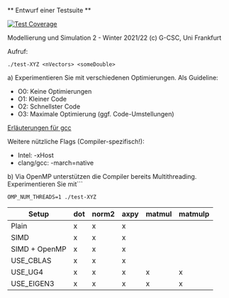 ** Entwurf einer Testsuite **


[![Test Coverage](https://api.codeclimate.com/v1/badges/4574f8cee11c1e3a82aa/test_coverage)](https://codeclimate.com/github/anaegel/benchmark-matvec/test_coverage)

Modellierung und Simulation 2 - Winter 2021/22
(c) G-CSC, Uni Frankfurt

Aufruf:

```
./test-XYZ <nVectors> <someDouble>
```

 
a) Experimentieren Sie mit verschiedenen Optimierungen. Als Guideline:
- O0: Keine Optimierungen
- O1: Kleiner Code
- O2: Schnellster Code
- O3: Maximale Optimierung (ggf. Code-Umstellungen)

[Erläuterungen für gcc](https://gcc.gnu.org/onlinedocs/gcc/Optimize-Options.html) 

Weitere nützliche Flags (Compiler-spezifisch!): 
- Intel: -xHost
- clang/gcc: -march=native


b) Via OpenMP unterstützen die Compiler bereits Multithreading. Experimentieren Sie mit```

```
OMP_NUM_THREADS=1 ./test-XYZ
```
| Setup         | dot | norm2 | axpy | matmul | matmulp |
|---------------|-----|-------|------|--------|---------|
| Plain         | x   | x     | x    |        |         |
| SIMD          | x   | x     | x    |        |         |
| SIMD + OpenMP | x   | x     | x    |        |         |
| USE_CBLAS     | x   | x     | x    |        |         |
| USE_UG4       | x   | x     | x    | x      | x       |
| USE_EIGEN3    | x   | x     | x    | x      | x       |
